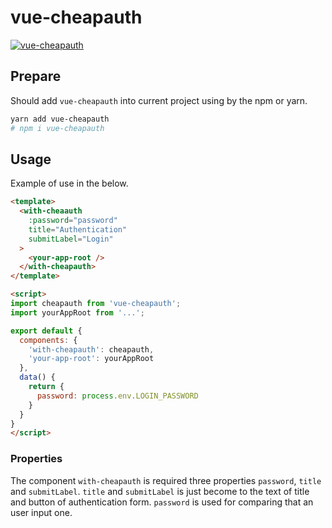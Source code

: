 # vue-cheapauth

[![vue-cheapauth](https://badgen.net/badge//nju33,cheapauth/000?icon=github&list=1)](https://github.com/nju33/cheapauth)

## Prepare

Should add `vue-cheapauth` into current project using by the npm or yarn.

```sh
yarn add vue-cheapauth
# npm i vue-cheapauth
```

## Usage

Example of use in the below.

```html
<template>
  <with-cheaauth
    :password="password"
    title="Authentication"
    submitLabel="Login"
  >
    <your-app-root />
  </with-cheapauth>
</template>

<script>
import cheapauth from 'vue-cheapauth';
import yourAppRoot from '...';

export default {
  components: {
    'with-cheapauth': cheapauth,
    'your-app-root': yourAppRoot
  },
  data() {
    return {
      password: process.env.LOGIN_PASSWORD
    }
  }
}
</script>
```

### Properties

The component `with-cheapauth` is required three properties `password`, `title` and `submitLabel`. `title` and `submitLabel` is just become to the text of title and button of authentication form.
`password` is used for comparing that an user input one.
